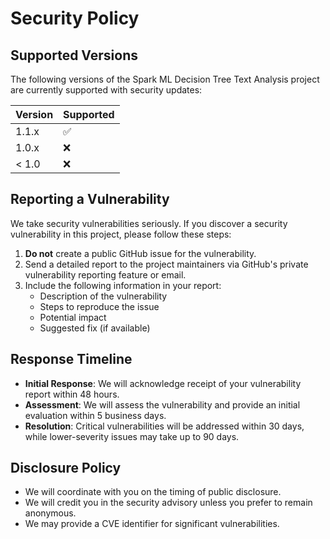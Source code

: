 # Security Policy

## Supported Versions

The following versions of the Spark ML Decision Tree Text Analysis project are currently supported with security updates:

| Version | Supported          |
| ------- | ------------------ |
| 1.1.x   | :white_check_mark: |
| 1.0.x   | :x:                |
| < 1.0   | :x:                |

## Reporting a Vulnerability

We take security vulnerabilities seriously. If you discover a security vulnerability in this project, please follow these steps:

1. **Do not** create a public GitHub issue for the vulnerability.
2. Send a detailed report to the project maintainers via GitHub's private vulnerability reporting feature or email.
3. Include the following information in your report:
   - Description of the vulnerability
   - Steps to reproduce the issue
   - Potential impact
   - Suggested fix (if available)

## Response Timeline

- **Initial Response**: We will acknowledge receipt of your vulnerability report within 48 hours.
- **Assessment**: We will assess the vulnerability and provide an initial evaluation within 5 business days.
- **Resolution**: Critical vulnerabilities will be addressed within 30 days, while lower-severity issues may take up to 90 days.

## Disclosure Policy

- We will coordinate with you on the timing of public disclosure.
- We will credit you in the security advisory unless you prefer to remain anonymous.
- We may provide a CVE identifier for significant vulnerabilities.
